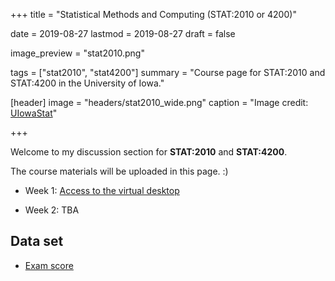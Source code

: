 +++
title = "Statistical Methods and Computing (STAT:2010 or 4200)"

date = 2019-08-27
lastmod = 2019-08-27
draft = false

image_preview = "stat2010.png"

tags = ["stat2010", "stat4200"]
summary = "Course page for STAT:2010 and STAT:4200 in the University of Iowa."

[header]
image = "headers/stat2010_wide.png"
caption = "Image credit: [UIowaStat](https://stat.uiowa.edu/)"

+++

Welcome to my discussion section for **STAT:2010** and **STAT:4200**.

The course materials will be uploaded in this page. :)

- Week 1: <a href="https://theissaclee.com/post/stat2010-week1/" target="_self">Access to the virtual desktop</a>

- Week 2: TBA

## Data set

- [Exam score](https://raw.githubusercontent.com/issactoast/EnBlog/master/static/files/stat2010/examscore.csv)